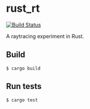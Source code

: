 # rust_rt

[![Build Status](https://travis-ci.org/erlendr/rust_rt.svg?branch=master)](https://travis-ci.org/erlendr/rust_rt)

A raytracing experiment in Rust.

## Build

```
$ cargo build
```

## Run tests

```
$ cargo test
```
